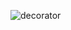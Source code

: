 ![decorator](https://user-images.githubusercontent.com/61663422/153026232-3e14780a-fe10-4d6a-86b0-ec2044902d23.PNG)
